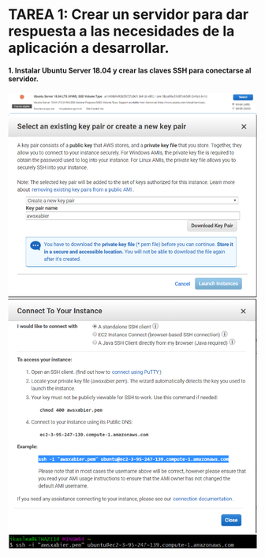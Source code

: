 # TAREA 1: Crear un servidor para dar respuesta a las necesidades de la aplicación a desarrollar.

#### 1. Instalar Ubuntu Server 18.04 y crear las claves SSH para conectarse al servidor.

![](images/1.PNG)
![](images/2.PNG)
![](images/3.PNG)
![](images/4.PNG)